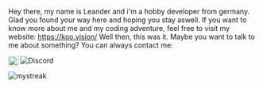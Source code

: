 Hey there, my name is Leander and i'm a hobby developer from germany. 
Glad you found your way here and hoping you stay aswell. 
If you want to know more about me and my coding adventure, feel free to visit my website: https://koo.vision/
Well then, this was it. Maybe you want to talk to me about something? You can always contact me:

<a href="https://www.discord.com"><img align="left" src="https://cdn-icons-png.flaticon.com/512/5968/5968756.png" alt="Discord | koo#3193 (493495931375714304)" width="21px"/></a>

![Discord](https://discord.c99.nl/widget/theme-4/493495931375714304.png)

<!--![Snake animation](https://github.com/madushadhanushka/github-readme/blob/output/github-contribution-snake.svg)-->

<img src="https://github-readme-streak-stats.herokuapp.com/?user=Shyquu&theme=tokyonight" alt="mystreak"/>

<!--
**Shyquu/Shyquu** is a ✨ _special_ ✨ repository because its `README.md` (this file) appears on your GitHub profile.

Here are some ideas to get you started:

- 🔭 I’m currently working on ...
- 🌱 I’m currently learning ...
- 👯 I’m looking to collaborate on ...
- 🤔 I’m looking for help with ...
- 💬 Ask me about ...
- 📫 How to reach me: ...
- 😄 Pronouns: ...
- ⚡ Fun fact: ...
-->
